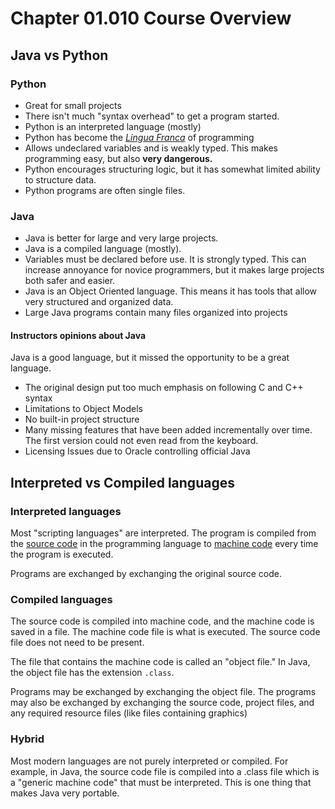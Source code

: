 # Chapter 01.010 Course Overview

## Java vs Python

### Python

* Great for small projects
* There isn't much "syntax overhead" to get a program started.
* Python is an interpreted language (mostly)
* Python has become the [*Lingua Franca*](https://en.wikipedia.org/wiki/Lingua_franca) of programming
* Allows undeclared variables and is weakly typed.  This makes programming easy, but also **very dangerous.**
* Python encourages structuring logic, but it has somewhat limited ability to structure data.
* Python programs are often single files.  

### Java

* Java is better for large and very large projects.
* Java is a compiled language (mostly).
* Variables must be declared before use.  It is strongly typed.  This can increase annoyance for novice programmers, but it makes large projects both safer and easier.
* Java is an Object Oriented language.  This means it has tools that allow very structured and organized data.
* Large Java programs contain many files organized into projects

#### Instructors opinions about Java

Java is a good language, but it missed the opportunity to be a great language.

* The original design put too much emphasis on following C and C++ syntax
* Limitations to Object Models
* No built-in project structure
* Many missing features that have been added incrementally over time.  The first version could not even read from the keyboard.
* Licensing Issues due to Oracle controlling official Java

## Interpreted vs Compiled languages

### Interpreted languages

Most "scripting languages" are interpreted.  The program is compiled from the [source code](https://en.wikipedia.org/wiki/Source_Code) in the  programming language to [machine code](https://en.wikipedia.org/wiki/Machine_code) every time the program is executed.

Programs are exchanged by exchanging the original source code.

### Compiled languages

The source code is compiled into machine code, and the machine code is saved in a file.  The machine code file is what is executed.  The source code file does not need to be present.  

The file that contains the machine code is called an "object file."  In Java, the object file has the extension ```.class```.

Programs may be exchanged by exchanging the object file.  The programs may also be exchanged by exchanging the source code, project files, and any required resource files (like files containing graphics)

### Hybrid

Most modern languages are not purely interpreted or compiled.  For example, in Java, the source code file is compiled into a .class file which is a "generic machine code" that must be interpreted.  This is one thing that makes Java very portable.